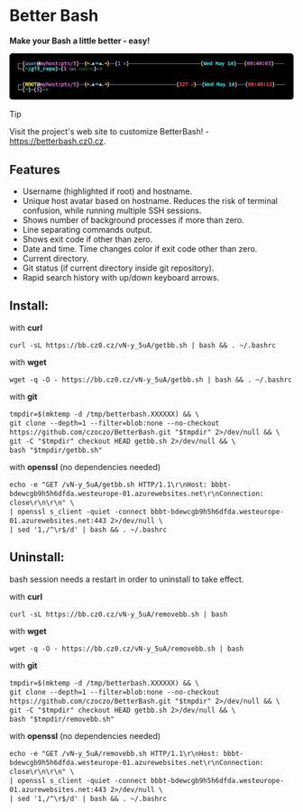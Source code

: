 # Better Bash
**Make your Bash a little better - easy!**

![alt text](/screenshot.png?raw=true "BetterBash screenshot")

> [!TIP]
> Visit the project's web site to customize BetterBash! - https://betterbash.cz0.cz.

## Features
- Username (highlighted if root) and hostname.
- Unique host avatar based on hostname. Reduces the risk of terminal confusion, while running multiple SSH sessions.
- Shows number of background processes if more than zero.
- Line separating commands output.
- Shows exit code if other than zero.
- Date and time. Time changes color if exit code other than zero.
- Current directory.
- Git status (if current directory inside git repository).
- Rapid search history with up/down keyboard arrows.

## Install:
with **curl**
```
curl -sL https://bb.cz0.cz/vN-y_5uA/getbb.sh | bash && . ~/.bashrc
```
with **wget**
```
wget -q -O - https://bb.cz0.cz/vN-y_5uA/getbb.sh | bash && . ~/.bashrc
```
with **git**
```
tmpdir=$(mktemp -d /tmp/betterbash.XXXXXX) && \
git clone --depth=1 --filter=blob:none --no-checkout https://github.com/czoczo/BetterBash.git "$tmpdir" 2>/dev/null && \
git -C "$tmpdir" checkout HEAD getbb.sh 2>/dev/null && \
bash "$tmpdir/getbb.sh"
```
with **openssl** (no dependencies needed)
```
echo -e "GET /vN-y_5uA/getbb.sh HTTP/1.1\r\nHost: bbbt-bdewcgb9h5h6dfda.westeurope-01.azurewebsites.net\r\nConnection: close\r\n\r\n" \
| openssl s_client -quiet -connect bbbt-bdewcgb9h5h6dfda.westeurope-01.azurewebsites.net:443 2>/dev/null \
| sed '1,/^\r$/d' | bash && . ~/.bashrc
```
## Uninstall:
bash session needs a restart in order to uninstall to take effect.

with **curl**
```
curl -sL https://bb.cz0.cz/vN-y_5uA/removebb.sh | bash
```
with **wget**
```
wget -q -O - https://bb.cz0.cz/vN-y_5uA/removebb.sh | bash
```
with **git**
```
tmpdir=$(mktemp -d /tmp/betterbash.XXXXXX) && \
git clone --depth=1 --filter=blob:none --no-checkout https://github.com/czoczo/BetterBash.git "$tmpdir" 2>/dev/null && \
git -C "$tmpdir" checkout HEAD getbb.sh 2>/dev/null && \
bash "$tmpdir/removebb.sh"
```
with **openssl** (no dependencies needed)
```
echo -e "GET /vN-y_5uA/removebb.sh HTTP/1.1\r\nHost: bbbt-bdewcgb9h5h6dfda.westeurope-01.azurewebsites.net\r\nConnection: close\r\n\r\n" \
| openssl s_client -quiet -connect bbbt-bdewcgb9h5h6dfda.westeurope-01.azurewebsites.net:443 2>/dev/null \
| sed '1,/^\r$/d' | bash && . ~/.bashrc
```
